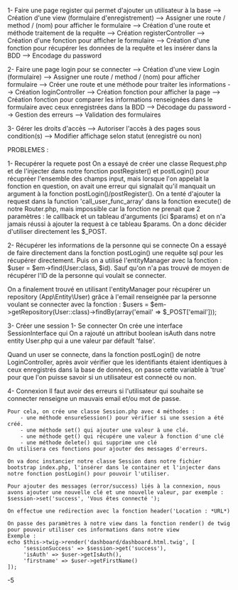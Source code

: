 1- Faire une page register qui permet d'ajouter un utilisateur à la base
    --> Création d'une view (formulaire d'enregistrement)
        --> Assigner une route / method / (nom) pour afficher le formulaire 
        --> Création d'une route et méthode traitement de la requête 
    --> Création registerController
        --> Création d'une fonction pour afficher le formulaire
        --> Création d'une fonction pour récupérer les données de la requête et les insérer dans la BDD
        --> Encodage du password
    

2- Faire une page login pour se connecter
    --> Création d'une view Login (formulaire)
        --> Assigner une route / method / (nom) pour afficher formulaire
        --> Créer une route et une méthode pour traiter les informations 
    --> Création loginController
        --> Création fonction pour afficher la page 
        --> Création fonction pour comparer les informations renseignées dans le formulaire avec ceux enregistrées dans la BDD
            --> Décodage du password
            --> Gestion des erreurs 
            --> Validation des formulaires 
            
3- Gérer les droits d'accès 
    --> Autoriser l'accès à des pages sous condition(s)
    --> Modifier affichage selon statut (enregistré ou non)


PROBLEMES :

1- Recupérer la requete post
On a essayé de créer une classe Request.php et de l'injecter dans notre fonction postRegister() et postLogin() pour récupréer l'ensemble des champs input, mais lorsque l'on appelait la fonction en question, on avait une erreur qui signalait qu'il manquait un argument à la fonction postLogin()/postRegister().
On a tenté d'ajouter la request dans la function 'call_user_func_array' dans la fonction execute() de notre Router.php, mais impossible car la fonction ne prenait que 2 paramètres : le calllback et un tableau d'arguments (ici $params) et on n'a jamais réussi à ajouter la request à ce tableau $params.
On a donc décider d'utiliser directement les $_POST.
  

2- Récupérer les informations de la personne qui se connecte
On a essayé de faire directement dans la fonction postLogin() une requête sql pour les récupérer directement.
Puis on a utilisé l'entityManager avec la fonction : $user = $em->find(User:class, $id). Sauf qu'on n'a pas trouvé de moyen de récupérer l'ID de la personne qui voulait se connecter. 

On a finalement trouvé en utilisant l'entityManager pour récupérer un repository (App\Entity\User) grâce à l'email renseignée par la personne voulant se connecter avec la fonction : 
$users = $em->getRepository(User::class)->findBy(array('email' => $_POST['email'])); 

3- Créer une session
    1- Se connecter
On crée une interface SessionInterface qui 
On a rajouté un attribut boolean isAuth dans notre entity User.php  qui a une valeur par défault 'false'.

Quand un user se connecte, dans la fonction postLogin() de notre LoginController, après avoir vérifier que les identifiants étaient identiques à ceux enregistrés dans la base de données, on passe cette variable à 'true' pour que l'on puisse savoir si un utilisateur est connecté ou non. 

4- Connexion 
    Il faut avoir des erreurs si l'utilisateur qui souhaite se connecter renseigne un mauvais email et/ou mot de passe. 

    Pour cela, on crée une classe Session.php avec 4 méthodes :
        - une méthode ensureSession() pour vérifier si une ssesion a été créé.
        - une méthode set() qui ajouter une valeur à une clé.
        - une méthode get() qui récupére une valeur à fonction d'une clé
        - une méthode delete() qui supprime une clé
    On utilisera ces fonctions pour ajouter des messages d'erreurs.

    On va donc instancier notre classe Session dans notre fichier bootstrap index.php, l'insérer dans le container et l'injecter dans notre fonction postLogin() pour pouvoir l'utiliser.

    Pour ajouter des messages (error/success) liés à la connexion, nous avons ajouter une nouvelle clé et une nouvelle valeur, par exemple :
    $session->set('success', 'Vous êtes connecté ');

    On effectue une redirection avec la fonction header('Location : *URL*)

    On passe des paramètres à notre view dans la fonction render() de twig pour pouvoir utiliser ces informations dans notre view 
    Exemple : 
    echo $this->twig->render('dashboard/dashboard.html.twig', [
         'sessionSuccess' => $session->get('success'),
         'isAuth' => $user->getIsAuth(),
         'firstname' => $user->getFirstName()
    ]);


-5 